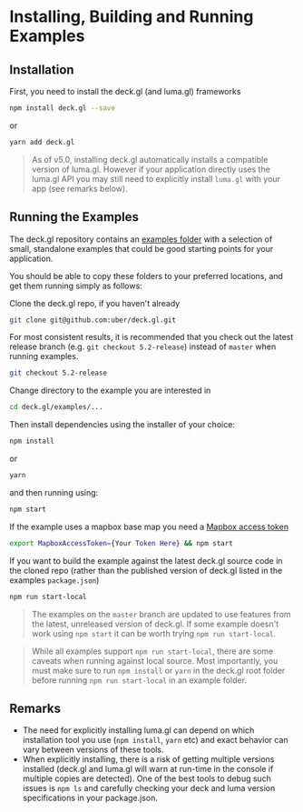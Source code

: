 # Installing, Building and Running Examples

## Installation

First, you need to install the deck.gl (and luma.gl) frameworks

```bash
npm install deck.gl --save
```

or

```bash
yarn add deck.gl
```

> As of v5.0, installing deck.gl automatically installs a compatible version of luma.gl. However if your application directly uses the luma.gl API you may still need to explicitly install `luma.gl` with your app (see remarks below).

## Running the Examples

The deck.gl repository contains an [examples folder](https://github.com/uber/deck.gl/tree/5.2-release/examples) with a selection of small, standalone examples that could be good starting points for your application.

You should be able to copy these folders to your preferred locations, and get them running simply as follows:

Clone the deck.gl repo, if you haven't already

```bash
git clone git@github.com:uber/deck.gl.git
```

For most consistent results, it is recommended that you check out the latest release branch (e.g. `git checkout 5.2-release`) instead of `master` when running examples.

```bash
git checkout 5.2-release
```

Change directory to the example you are interested in

```bash
cd deck.gl/examples/...
```

Then install dependencies using the installer of your choice:

```bash
npm install
```

or

```bash
yarn
```

and then running using:

```bash
npm start
```

If the example uses a mapbox base map you need a [Mapbox access token](/docs/get-started/using-with-mapbox-gl.md)

```bash
export MapboxAccessToken={Your Token Here} && npm start
```

If you want to build the example against the latest deck.gl source code in the cloned repo (rather than the published version of deck.gl listed in the examples `package.json`)

```bash
npm run start-local
```

> The examples on the `master` branch are updated to use features from the latest, unreleased version of deck.gl. If some example doesn't work using `npm start` it can be worth trying `npm run start-local`.

> While all examples support `npm run start-local`, there are some caveats when running against local source. Most importantly, you must make sure to run `npm install` or `yarn` in the deck.gl root folder before running `npm run start-local` in an example folder.


## Remarks

* The need for explicitly installing luma.gl can depend on which installation tool you use (`npm install`, `yarn` etc) and exact behavior can vary between versions of these tools.
* When explicitly installing, there is a risk of getting multiple versions installed (deck.gl and luma.gl will warn at run-time in the console if multiple copies are detected). One of the best tools to debug such issues is `npm ls` and carefully checking your deck and luma version specifications in your package.json.

